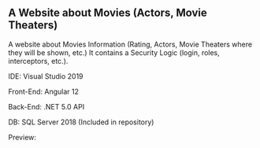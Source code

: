 A Website about Movies (Actors, Movie Theaters)
-

A website about Movies Information (Rating, Actors, Movie Theaters where they will be shown, etc.)
It contains a Security Logic (login, roles, interceptors, etc.).

IDE: Visual Studio 2019

Front-End: Angular 12

Back-End: .NET 5.0 API

DB: SQL Server 2018 (Included in repository)

Preview:


